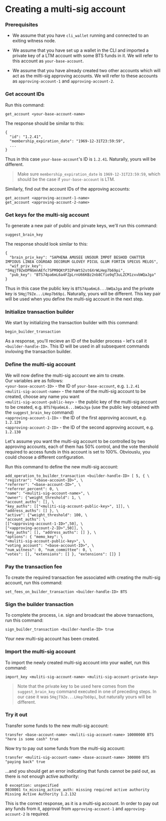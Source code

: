 # Creating a multi-sig account
### Prerequisites
* We assume that you have `cli_wallet` running and connected to an exiting witness node.

* We assume that you have set up a wallet in the CLI and imported a private key of a LTM account with some BTS funds in it. We will refer to this account as `your-base-account`.

* We assume that you have already created two other accounts which will act as the milti-sig approving accounts. We will refer to these accounts as `approving-account-1` and `approving-account-2`.


### Get account IDs
Run this command:
```
get_account <your-base-account-name>
```
The response should be similar to this:
```
{
  "id": "1.2.41",
  "membership_expiration_date": "1969-12-31T23:59:59",
  ...
}
```
Thus in this case `your-base-account`'s ID is `1.2.41`. Naturally, yours will be different.

> Make sure `membership_expiration_date` is `1969-12-31T23:59:59`, which should be the case if `your-base-account` is LTM.

Similarly, find out the account IDs of the approving accounts:
```
get_account <approving-account-1-name>
get_account <approving-account-2-name>
```


### Get keys for the multi-sig account
To generate a new pair of public and pirvate keys, we'll run this command:
```
suggest_brain_key
```
The response should look similar to this:
```
{
  "brain_priv_key": "SAPHENA AMUSEE UNSOUR IMPOT BESHOD CHATTER IMPIOUS LINEA COGROAD DECORUM GLOVEY PICUL GLUM FORTIN SPECUS MELOS",
  "wif_priv_key": "5HqjT9ZeDPNGmnAEfc7SPM9QKtP32PnWtS2st6XrWLHep7b69pi",
  "pub_key": "BTS74pa6mL6a4FZpLrnU66KBz2nb8Cfio9qT3uLZCM1zxvbWQaJga"
}
```
Thus in this case the public key is `BTS74pa6mL6...bWQaJga` and the private key is `5HqjT9Ze...LHep7b69pi`. Naturally, yours will be different. This key pair will be used when you define the multi-sig account in the next step.

### Initialize transaction builder
We start by initializing the transaction builder with this command:
```
begin_builder_transaction
```
As a response, you'll recieve an ID of the builder process - let's call it `<builder-handle-ID>`. This ID will be used in all subsequent commands invloving the transaction builder.

### Define the multi-sig account
We will now define the multi-sig account we aim to create.  
Our variables are as follows:  
`<your-base-account-ID>` - the ID of `your-base-account`, e.g. `1.2.41`  
`<muliti-sig-account-name>` - the name of the multi-sig account to be created, choose any name you want  
`<muliti-sig-account-public-key>` - the public key of the multi-sig account to be created, e.g. `BTS74pa6mL6...bWQaJga` (use the public key obtained with the `suggest_brain_key` command)  
`<approving-account-1-ID>` - the ID of the first approving account, e.g. `1.2.129`  
`<approving-account-2-ID>` - the ID of the second approving account, e.g. `1.2.130`  

Let's assume you want the multi-sig account to be controlled by two approving accounts, each of them has 50% control, and the vote thershold required to access funds in this account is set to 100%. Obviouslu, you could choose a different configuration.

Run this command to define the new multi-sig account:
```
add_operation_to_builder_transaction <builder-handle-ID> [ 5, { \
"registrar": "<base-account-ID>", \
"referrer": "<base-account-ID>", \
"referrer_percent": 0, \
"name": "<muliti-sig-account-name>", \
"owner": {"weight_threshold": 1, \
"account_auths": [], \
"key_auths": [["<muliti-sig-account-public-key>", 1]], \
"address_auths": [] }, \
"active": {"weight_threshold": 100, \
"account_auths": \
[["<approving-account-1-ID>",50], \
["<approving-account-2-ID>",50]], \
"key_auths": [], "address_auths": [] }, \
"options": { "memo_key": \
"<muliti-sig-account-public-key>", \
"voting_account": "<base-account-ID>", \
"num_witness": 0, "num_committee": 0, \
"votes": [], "extensions": [] }, "extensions": []} ]
```

### Pay the transaction fee
To create the required transaction fee associated with creating the multi-sig account, run this command: 
```
set_fees_on_builder_transaction <builder-handle-ID> BTS
```

### Sign the builder transaction
To complete the process, i.e. sign and broadcast the above transactions, run this command:
```
sign_builder_transaction <builder-handle-ID> true
```
Your new multi-sig account has been created.

### Import the multi-sig account
To import the newly created multi-sig account into your wallet, run this command:
```
import_key <muliti-sig-account-name> <muliti-sig-account-private-key>
```
> Note that the private key to be used here comes from the `suggest_brain_key` command executed in one of preceding steps. In our case it was `5HqjT9Ze...LHep7b69pi`, but naturally yours will be different.

### Try it out
Transfer some funds to the new multi-sig account:
```
transfer <base-account-name> <muliti-sig-account-name> 10000000 BTS "here is some cash" true
```
Now try to pay out some funds from the multi-sig account:
```
transfer <muliti-sig-account-name> <base-account-name> 300000 BTS "paying back" true
```
...and you should get an error indicating that funds cannot be paid out, as there is not enough active authority:
```
0 exception: unspecified
3030001 tx_missing_active_auth: missing required active authority
Missing Active Authority 1.2.132
```
This is the correct response, as it is a multi-sig account. In order to pay out any funds from it, approval from `approving-account-1` and `approving-account-2` is required.